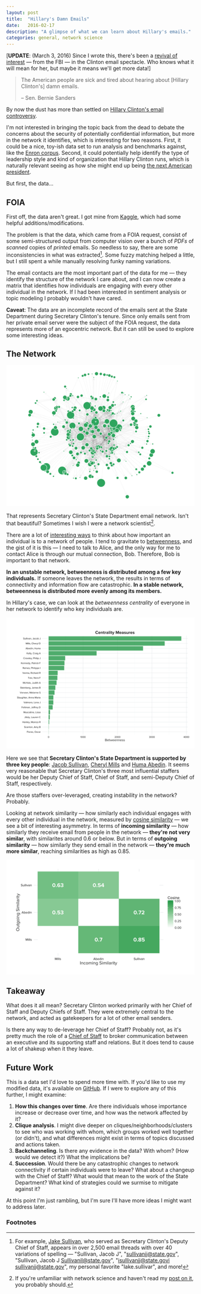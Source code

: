 ```yaml
---
layout: post
title:  "Hillary's Damn Emails"
date:   2016-02-17
description: "A glimpse of what we can learn about Hillary's emails."
categories: general, network science
---
```


[**UPDATE**: (March 3, 2016) Since I wrote this, there's been a [revival of interest](http://www.nytimes.com/2016/03/03/us/politics/as-presidential-campaign-unfolds-so-do-inquiries-into-hillary-clintons-emails.html) &mdash; from the FBI &mdash; in the Clinton email spectacle.  Who knows what it will mean for her, but maybe it means we'll get more data!]

> The American people are sick and tired about hearing about [Hillary Clinton's] damn emails.
>
> &ndash; Sen. Bernie Sanders


By now the dust has more than settled on [Hillary Clinton's email controversy](https://en.wikipedia.org/wiki/Hillary_Clinton_email_controversy).

I'm not interested in bringing the topic back from the dead to debate the concerns about the security of potentially confidential information, but more in the network it identifies, which is interesting for two reasons.  First, it could be a nice, toy-ish data set to run analysis and benchmarks against, like the [Enron corpus](https://www.cs.cmu.edu/~./enron/).  Second, it could potentially help identify the type of leadership style and kind of organization that Hillary Clinton runs, which is naturally relevant seeing as how she might end up being [the next American president](http://projects.fivethirtyeight.com/election-2016/national-primary-polls/democratic/).

But first, the data...

## FOIA

First off, the data aren't great.  I got mine from [Kaggle](https://www.kaggle.com/kaggle/hillary-clinton-emails), which had some helpful additions/modifications.

The problem is that the data, which came from a FOIA request, consist of some semi-structured output from computer vision over a bunch of *PDFs* of *scanned* copies of *printed* emails.  So needless to say, there are some inconsistencies in what was extracted[^1]. Some fuzzy matching helped a little, but I still spent a while manually resolving funky naming variations.

The email contacts are the most important part of the data for me &mdash; they identify the structure of the network I care about, and I can now create a matrix that identifies how individuals are engaging with every other individual in the network.  If I had been interested in sentiment analysis or topic modeling I probably wouldn't have cared.

**Caveat**: The data are an incomplete record of the emails sent at the State Department during Secretary Clinton's tenure.  Since only emails sent from her private email server were the subject of the FOIA request, the data represents more of an egocentric network.  But it can still be used to explore some interesting ideas.

## The Network

![Hillary's State Department Network](/assets/images/hillary-network-full.png)

That represents Secretary Clinton's State Department email network.  Isn't that beautiful?  Sometimes I wish I were a network scientist[^2].

There are a lot of [interesting ways](https://en.wikipedia.org/wiki/Centrality) to think about how important an individual is to a network of people.  I tend to gravitate to [betweenness](https://en.wikipedia.org/wiki/Betweenness_centrality), and the gist of it is this &mdash; I need to talk to Alice, and the only way for me to contact Alice is through our mutual connection, Bob.  Therefore, Bob is important to that network.

**In an unstable network, betweenness is distributed among a few key individuals.**  If someone leaves the network, the results in terms of connectivity and information flow are catastrophic.  **In a stable network, betweenness is distributed more evenly among its members.**

In Hillary's case, we can look at the *betweenness centrality* of everyone in her network to identify who key individuals are.

![Hillary's State Department Betweenness](/assets/images/hillary-betweenness-full.png)

Here we see that **Secretary Clinton's State Department is supported by three key people**: [Jacob Sullivan](https://en.wikipedia.org/wiki/Jake_Sullivan), [Cheryl Mills](https://en.wikipedia.org/wiki/Cheryl_Mills) and [Huma Abedin](https://en.wikipedia.org/wiki/Huma_Abedin).  It seems very reasonable that Secretary Clinton's three most influential staffers would be her Deputy Chief of Staff, Chief of Staff, and semi-Deputy Chief of Staff, respectively.

Are those staffers over-leveraged, creating instability in the network?  Probably.

Looking at network similarity &mdash; how similarly each individual engages with every other individual in the network, measured by [cosine similarity](https://en.wikipedia.org/wiki/Cosine_similarity) &mdash; we see a bit of interesting asymmetry.  In terms of **incoming similarity** &mdash; how similarly they receive email from people in the network &mdash; **they're not very similar**, with similarites around 0.6 or below.  But in terms of **outgoing similarity** &mdash; how similarly they send email in the network &mdash; **they're much more similar**, reaching similarities as high as 0.85.


![Hillary's State Department VIP Similarity](/assets/images/hillary-cosine-vip.png)

## Takeaway

What does it all mean?  Secretary Clinton worked primarily with her Chief of Staff and Deputy Chiefs of Staff.  They were extremely central to the network, and acted as gatekeepers for a lot of other email senders.

Is there any way to de-leverage her Chief of Staff?  Probably not, as it's pretty much the role of a [Chief of Staff](https://en.wikipedia.org/wiki/Chief_of_staff) to broker communication between an executive and its supporting staff and relations.  But it does tend to cause a lot of shakeup when it they leave.


## Future Work

This is a data set I'd love to spend more time with.  If you'd like to use my modified data, it's available on [GitHub](https://github.com/drewlanenga/clintonemails).  If I were to explore any of this further, I might examine:

1. **How this changes over time**.  Are there individuals whose importance increase or decrease over time, and how was the network affected by it?
2. **Clique analysis**.  I might dive deeper on cliques/neighborhoods/clusters to see who was working with whom, which groups worked well together (or didn't), and what differences might exist in terms of topics discussed and actions taken.
3. **Backchanneling**.  Is there any evidence in the data? With whom?  (How would we detect it?)  What the implications be?
4. **Succession**.  Would there be any catastrophic changes to network connectivity if certain individuals were to leave?  What about a changeup with the Chief of Staff?  What would that mean to the work of the State Department?  What kind of strategies could we surmise to mitigate against it?

At this point I'm just rambling, but I'm sure I'll have more ideas I might want to address later.


### Footnotes

[^1]: For example, [Jake Sullivan](https://en.wikipedia.org/wiki/Jake_Sullivan), who served as Secretary Clinton's Deputy Chief of Staff, appears in over 2,500 email threads with over 40 variations of spelling &mdash; "Sullivan, Jacob J", "sullivanjj@state.gov", "Sullivan, Jacob J <Sullivanil@state.gov>", "isullivanjj@state.govi <sullivanjj@state.gov>", my personal favorite "lake.sullivar", and more!
[^2]: If you're unfamiliar with network science and haven't read my [post on it](/network-science/), you probably should.

